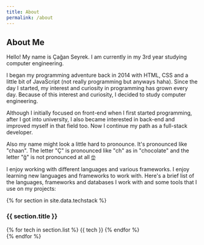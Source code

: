 ```yaml
---
title: About
permalink: /about
---
```

<section id="about">
    <div class="container pageheader">
        <h2>About Me</h2>
    </div>
    <div id="about-content" class="centered">
        <p>Hello! My name is Çağan Seyrek. I am currently in my 3rd year studying computer engineering.</p>
        <p>I began my programming adventure back in 2014 with HTML, CSS and a little bit of JavaScript (not really programming but anyways haha). Since the day I started, my interest and curiosity in programming has grown every day. Because of this interest and curiosity, I decided to study computer engineering.</p>
        <p>Although I initially focused on front-end when I first started programming, after I got into university, I also became interested in back-end and improved myself in that field too. Now I continue my path as a full-stack developer.</p>
        <div class="container">Also my name might look a little hard to pronounce. It's pronounced like "chaan". The letter "Ç" is pronounced like "ch" as in "chocolate" and the letter "ğ" is not pronounced at all <a href="https://media1.tenor.com/m/0wjoGzGvGFEAAAAd/nerd-radar-nerd.gif" target="_blank">🤓</a></div>
        <p>I enjoy working with different languages and various frameworks. I enjoy learning new languages and frameworks to work with. Here's a brief list of the languages, frameworks and databases I work with and some tools that I use on my projects:</p>
    </div>
    <div id="techstackgrid" class="centered">
        {% for section in site.data.techstack %}
        <div class="container techstacksection">
            <h3>{{ section.title }}</h3>
            <div class="techstacklist">
                {% for tech in section.list %}
                <span class="container">{{ tech }}</span>
                {% endfor %}
            </div>
        </div>
        {% endfor %}
    </div>
</section>